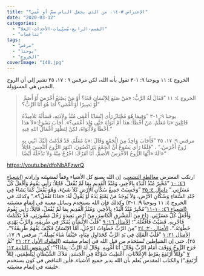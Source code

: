 ```yaml
---
title: "الإعتراض #١٤٠، من الذي يجعل الناس صمّ أو عُمي؟"
date: "2020-03-12"
categories: 
  - "القسم-الرابع-مُسبِّبات-الأحداث-العلا"
  - "تناقضات"
tags: 
  - "مرقس"
  - "يوحنا"
  - "الخروج"
coverImage: "140.jpg"
---
```


الخروج ٤: ١١ ويوحنا ٩: ١-٣ تقول بأنه الله، لكن مرقس ٩ : ١٧، ٢٥ تشير إلى أن الروح النجس هي المسؤولة.

>  الخروج ٤: ١١ ”فَقَالَ لَهُ الرَّبُّ: «مَنْ صَنَعَ لِلإِنْسَانِ فَمًا؟ أَوْ مَنْ يَصْنَعُ أَخْرَسَ أَوْ أَصَمَّ أَوْ بَصِيرًا أَوْ أَعْمَى؟ أَمَا هُوَ أَنَا الرَّبُّ؟“
> 
> يوحنا ٩: ١-٣ ”وَفِيمَا هُوَ مُجْتَازٌ رَأَى إِنْسَانًا أَعْمَى مُنْذُ وِلاَدَتِهِ، فَسَأَلَهُ تَلاَمِيذُهُ قَائِلِينَ:«يَا مُعَلِّمُ، مَنْ أَخْطَأَ: هذَا أَمْ أَبَوَاهُ حَتَّى وُلِدَ أَعْمَى؟». أَجَابَ يَسُوعُ:«لاَ هذَا أَخْطَأَ وَلاَأَبَوَاهُ، لكِنْ لِتَظْهَرَ أَعْمَالُ اللهِ فِيهِ.“
> 
> مرقس ٩: ١٧، ٢٥ ”فَأَجَابَ وَاحِدٌ مِنَ الْجَمْعِ وَقَالَ :«يَا مُعَلِّمُ، قَدْ قَدَّمْتُ إِلَيْكَ ابْنِي بِهِ رُوحٌ أَخْرَسُ،“ ، ”فَلَمَّا رَأَى يَسُوعُ أَنَّ الْجَمْعَ يَتَرَاكَضُونَ، انْتَهَرَ الرُّوحَ النَّجِسَ قَائِلاً لَهُ:«أَيُّهَا الرُّوحُ الأَخْرَسُ الأَصَمُّ، أَنَا آمُرُكَ: اخْرُجْ مِنْهُ وَلاَ تَدْخُلْهُ أَيْضًا!»“

https://youtu.be/dfoNbAFzwrQ

ارتكب المعترض [مغالطة التشعب](https://reasonofhope.com/2019/07/25/bifurcation/)، إن الله يصنع كل الأشياء وفقاً لمشيئته وإرادته ([اشعياء ٤٦: ١٠](https://biblia.com/books/ar-vandyke/Is10.46) ”مُخْبِرٌ مُنْذُ الْبَدْءِ بِالأَخِيرِ، وَمُنْذُ الْقَدِيمِ بِمَا لَمْ يُفْعَلْ، قَائِلاً: رَأْيِي يَقُومُ وَأَفْعَلُ كُلَّ مَسَرَّتِي.“ [دانيال ٤: ٣٥](https://biblia.com/books/ar-vandyke/da4.35) ”وَحُسِبَتْ جَمِيعُ سُكَّانِ الأَرْضِ كَلاَ شَيْءَ، وَهُوَ يَفْعَلُ كَمَا يَشَاءُ فِي جُنْدِ السَّمَاءِ وَسُكَّانِ الأَرْضِ، وَلاَ يُوجَدُ مَنْ يَمْنَعُ يَدَهُ أَوْ يَقُولُ لَهُ: «مَاذَا تَفْعَلُ؟».“ وكذلك في الخروج ٤: ١١ ويوحنا ٩: ١-٣) وكذلك فإن الله يستخدم وسائل معينة في إتمام مشيئته [(اشعياء ٤٦: ١٠-١١](https://biblia.com/books/ar-vandyke/Is46.10-11)”مُخْبِرٌ مُنْذُ الْبَدْءِ بِالأَخِيرِ، وَمُنْذُ الْقَدِيمِ بِمَا لَمْ يُفْعَلْ، قَائِلاً: رَأْيِي يَقُومُ وَأَفْعَلُ كُلَّ مَسَرَّتِي. دَاعٍ مِنَ الْمَشْرِقِ الْكَاسِرَ، مِنْ أَرْضٍ بَعِيدَةٍ رَجُلَ مَشُورَتِي. قَدْ تَكَلَّمْتُ فَأُجْرِيهِ. قَضَيْتُ فَأَفْعَلُهُ.“؛ [الأمثال ١٦: ٩](https://biblia.com/books/ar-vandyke/pr16.9) ”قَلْبُ الإِنْسَانِ يُفَكِّرُ فِي طَرِيقِهِ، وَالرَّبُّ يَهْدِي خَطْوَتَهُ.“، [الأمثال ٢٠: ٢٤](https://biblia.com/books/ar-vandyke/pr20.24) ”مِنَ الرَّبِّ خَطَوَاتُ الرَّجُلِ، أَمَّا الإِنْسَانُ فَكَيْفَ يَفْهَمُ طَرِيقَهُ؟“، [الأمثال ٢١: ١](https://biblia.com/books/ar-vandyke/pr21.1) ”قَلْبُ الْمَلِكِ فِي يَدِ الرَّبِّ كَجَدَاوِلِ مِيَاهٍ، حَيْثُمَا شَاءَ يُمِيلُهُ.“؛ مرقس ٩: ١٧، ٢٥). حتى إن الشياطين تُستَخدَم من قبل الله في إتمام مشيئته (ا[لملوك الأول ٢٢: ٢١](https://biblia.com/books/ar-vandyke/1ki22.21) ”ثُمَّ خَرَجَ الرُّوحُ وَوَقَفَ أَمَامَ الرَّبِّ وَقَالَ: أَنَا أُغْوِيهِ. وَقَالَ لَهُ الرَّبُّ: بِمَاذَا؟“؛ [كورنثوس الثانية ١٢: ٧](https://biblia.com/books/ar-vandyke/2co12.7) ”وَلِئَلاَّ أَرْتَفِعَ بِفَرْطِ الإِعْلاَنَاتِ، أُعْطِيتُ شَوْكَةً فِي الْجَسَدِ، مَلاَكَ الشَّيْطَانِ لِيَلْطِمَنِي، لِئَلاَّ أَرْتَفِعَ.“) والكتاب المقدس يُعلم بأن الله يدير جميع الأشياء. فأين التناقض في كون يستخدم خليقته في إتمام مشيئته.
